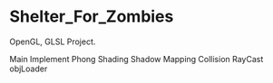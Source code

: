 # Shelter_For_Zombies

OpenGL, GLSL Project.

Main Implement
 Phong Shading
 Shadow Mapping
 Collision
 RayCast
 objLoader
